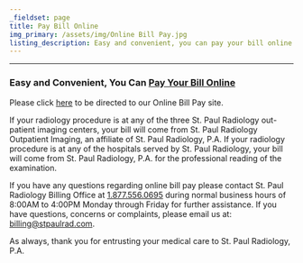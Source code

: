 ```yaml
---
_fieldset: page
title: Pay Bill Online
img_primary: /assets/img/Online Bill Pay.jpg
listing_description: Easy and convenient, you can pay your bill online. If you have any questions regarding online bill pay please contact St. Paul Radiology Billing Office at 1.877.556.0695 for further assistance.
---
```

<hr><h3>Easy and Convenient, You Can <a href="http://www.ezmedinfo.com/mps1" target="_blank">Pay Your Bill Online</a></h3><p>Please click <a href="http://www.ezmedinfo.com/mps1" target="_blank">here</a> to be directed to our Online Bill Pay site.</p><p>If your radiology procedure is at any of the three St. Paul Radiology out-patient imaging centers, your bill will come from St. Paul Radiology Outpatient Imaging, an affiliate of St. Paul Radiology, P.A. If your radiology procedure is at any of the hospitals served by St. Paul Radiology, your bill will come from St. Paul Radiology, P.A. for the professional reading of the examination.<br></p><p>If you have any questions regarding online bill pay please contact St. Paul Radiology Billing Office at <a href="tel: 1.877.556.0695 ">1.877.556.0695</a> during normal business hours of 8:00AM to 4:00PM Monday through Friday for further assistance. If you have questions, concerns or complaints, please email us at: <a href="mailto:mailto:billing@stpaulradiology.com">billing@stpaulrad.com</a>.</p><p>As always, thank you for entrusting your medical care to St. Paul Radiology, P.A.</p>